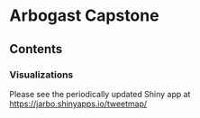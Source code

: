 # Arbogast Capstone

## Contents









### Visualizations
Please see the periodically updated Shiny app at <a>https://jarbo.shinyapps.io/tweetmap/</a>



